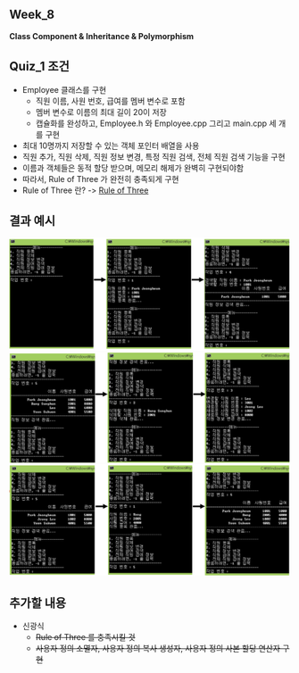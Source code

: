 ## Week_8

**Class Component & Inheritance & Polymorphism**

## Quiz_1 조건

- Employee 클래스를 구현
    - 직원 이름, 사원 번호, 급여를 멤버 변수로 포함
    - 멤버 변수로 이름의 최대 길이 20이 저장
    - 캡슐화를 완성하고, Employee.h 와 Employee.cpp 그리고 main.cpp 세 개를 구현
- 최대 10명까지 저장할 수 있는 객체 포인터 배열을 사용
- 직원 추가, 직원 삭제, 직원 정보 변경, 특정 직원 검색, 전체 직원 검색 기능을 구현
- 이름과 객체들은 동적 할당 받으며, 메모리 해제가 완벽히 구현되야함
- 따라서, Rule of Three 가 완전히 충족되게 구현 <br>
- Rule of Three 란? -> [Rule of Three](http://en.cppreference.com/w/cpp/language/rule_of_three)

## 결과 예시
![Quiz1_1](Quiz1_1.png)
![Quiz1_2](Quiz1_2.png)
![Quiz1_3](Quiz1_3.png)

## 추가할 내용

- 신광식
    - ~~Rule of Three 를 충족시킬 것~~
    - ~~사용자 정의 소멸자, 사용자 정의 복사 생성자, 사용자 정의 사본 할당 연산자 구현~~
